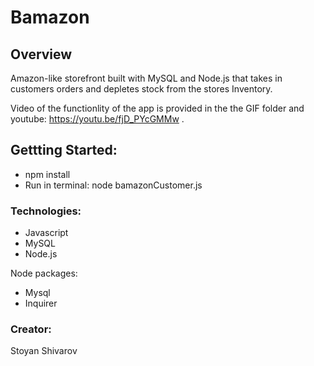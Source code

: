# Bamazon

## Overview
Amazon-like storefront built with MySQL and Node.js that takes in customers orders and depletes stock from the stores Inventory.

Video of the functionlity of the app is provided in the the GIF folder and youtube: https://youtu.be/fjD_PYcGMMw .

## Gettting Started:
* npm install
* Run in terminal:  node bamazonCustomer.js

### Technologies:

* Javascript
* MySQL
* Node.js

Node packages:

* Mysql
* Inquirer

### Creator: 
   Stoyan Shivarov
